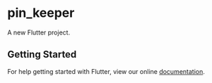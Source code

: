 # pin_keeper

A new Flutter project.

## Getting Started

For help getting started with Flutter, view our online
[documentation](https://flutter.io/).
